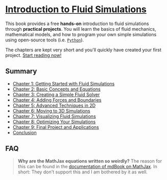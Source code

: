 # [Introduction to Fluid Simulations](https://quentinwach.com/Introduction-to-Fluid-Simulations)

This book provides a free **hands-on** introduction to fluid simulations through **practical projects**. You will learn the basics of fluid mechanics, mathematical models, and how to program your own simple simulations using open-source tools (i.e. [`Python`](https://www.python.org/)).

The chapters are kept very short and you'll quickly have created your first project. [Start reading now!](https://quentinwach.com/Introduction-to-Fluid-Simulations)

## Summary

- [Chapter 1: Getting Started with Fluid Simulations]()
- [Chapter 2: Basic Concepts and Equations]()
- [Chapter 3: Creating a Simple Fluid Solver](https://quentinwach.com/Introduction-to-Fluid-Simulations/Eulerian%20Fluid%20in%202D.html#eulerian-fluid-simulator)
- [Chapter 4: Adding Forces and Boundaries]()
- [Chapter 5: Advanced Techniques in 2D]()
- [Chapter 6: Moving to 3D Simulations]()
- [Chapter 7: Visualizing Fluid Simulations]()
- [Chapter 8: Optimizing Your Simulations]()
- [Chapter 9: Final Project and Applications]()
- [Conclusion](https://quentinwach.com/Introduction-to-Fluid-Simulations/CONCLUSION.html)

## FAQ
>**Why are the MathJax equations written so weirdly?** The reason for this can be found in the [documentation of mdBook on MathJax](https://rust-lang.github.io/mdBook/format/mathjax.html). In short: They don't support this and I am bothered by it as well.
